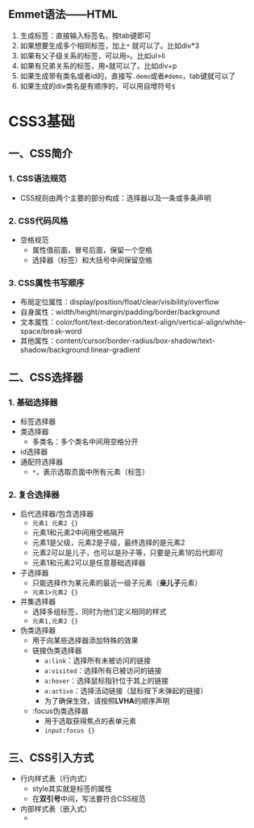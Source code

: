 ## Emmet语法——HTML
1. 生成标签：直接输入标签名，按tab键即可
2. 如果想要生成多个相同标签，加上`*` 就可以了。比如div*3
3. 如果有父子级关系的标签，可以用`>`。比如ul>li
4. 如果有兄弟关系的标签，用`+`就可以了。比如div+p
5. 如果生成带有类名或者id的，直接写`.demo`或者`#demo`，tab键就可以了
6. 如果生成的div类名是有顺序的，可以用自增符号`$`

# CSS3基础
## 一、CSS简介
### 1. CSS语法规范
+ CSS规则由两个主要的部分构成：选择器以及一条或多条声明
### 2. CSS代码风格
+ 空格规范
  - 属性值前面，冒号后面，保留一个空格
  - 选择器（标签）和大括号中间保留空格
### 3. CSS属性书写顺序
+ 布局定位属性：display/position/float/clear/visibility/overflow
+ 自身属性：width/height/margin/padding/border/background
+ 文本属性：color/font/text-decoration/text-align/vertical-align/white-space/break-word
+ 其他属性：content/cursor/border-radius/box-shadow/text-shadow/background:linear-gradient

## 二、CSS选择器
### 1. 基础选择器
+ 标签选择器
+ 类选择器
  - 多类名：多个类名中间用空格分开
+ id选择器
+ 通配符选择器
  - `*`，表示选取页面中所有元素（标签）
### 2. 复合选择器
+ 后代选择器/包含选择器
  - `元素1 元素2 {}`
  - 元素1和元素2中间用空格隔开
  - 元素1是父级，元素2是子级，最终选择的是元素2
  - 元素2可以是儿子，也可以是孙子等，只要是元素1的后代即可
  - 元素1和元素2可以是任意基础选择器
+ 子选择器
  - 只能选择作为某元素的最近一级子元素（**亲儿子**元素）
  - `元素1>元素2 {}`
+ 并集选择器
  - 选择多组标签，同时为他们定义相同的样式
  - `元素1,元素2 {}`
+ 伪类选择器
  - 用于向某些选择器添加特殊的效果
  - 链接伪类选择器
    * `a:link`：选择所有未被访问的链接
    * `a:visited`：选择所有已被访问的链接
    * `a:hover`：选择鼠标指针位于其上的链接
    * `a:active`：选择活动链接（鼠标按下未弹起的链接）
    * 为了确保生效，请按照**LVHA**的顺序声明
  - :focus伪类选择器
    * 用于选取获得焦点的表单元素
    * `input:focus {}`
## 三、CSS引入方式
+ 行内样式表（行内式）
  - style其实就是标签的属性
  - 在**双引号**中间，写法要符合CSS规范
+ 内部样式表（嵌入式）
  - <style>标签理论上可以放在HTML文档的任何地方，但一般会放在文档的<head>标签中
+ 外部样式表（链接式）
  - ```<link rel='stylesheet' href=''>```
## 四、字体属性
+ `font-family`：字体系列
+ `font-size`：字体大小
  - 谷歌浏览器默认字体大小为16px
+ `font-weight`：字体粗细
  - 400 = normal
  - 700 = bold
+ `font-style`：文字样式
  - normal
  - italic（斜体）
+ 复合属性
  - ```font: font-style font-weight font-size/line-height font-family;```
  - 不需要设置的属性可以省略（取默认值），但必须保留**font-size**和**font-family**属性，否则font属性将不起作用
## 五、文本属性
+ `color`：文本颜色
  - 开发中最常用的是十六进制
+ `text-align`：对齐文本
  - 用于设置元素内文本内容的**水平**对齐方式
  - left（左对齐）
  - right（右对齐）
  - center（居中对齐）
+ `text-decoration`：装饰文本
  - none
  - underline
  - overline（上划线）
  - line-through（删除线）
+ `text-indent`：文本缩进
  - 用来指定文本的第一行的缩进，通常是将段落的首行缩进
  - 2em => em是一个相对单位，就是当前元素一个文字的大小，如果当前元素没有设置大小，则会按照父元素的一个文字大小
+ `line-height`：行间距（行高）
  - 行间距（行高） = 上间距+文本高度+下间距
  - 单行文字垂直居中：让文字的行高等于盒子的高度
  - 行高小于盒子高度，文字会偏上；行高大于盒子高度，文字会偏下
## 六、元素显示模式
+ 元素显示模式就是元素（标签）以什么方式进行显示
+ HTML元素一般分为块元素和行内元素两类
### 1. 块元素
  + 常见的块元素有\<h1>~\<h6>、\<p>、\<div>、\<ul>、\<ol>、\<li>等
  + 块元素的特点：
    - 自己独占一行
    - 高度、宽度、外边距以及内边距都可以控制
    - 宽度默认是容器（父级宽度）的100%
    - 是一个容器或盒子，里面可以放行内或者块级元素
  + 注意：
    - 文字类的元素内不能使用块级元素
### 2. 行内元素/内联元素
  + 常见的行内元素有\<a>、\<strong>、\<b>、\<em>、\<i>、\<del>、\<s>、\<ins>、\<u>、\<span>等
  + 行内元素的特点：
    - 相邻行内元素在一行上，一行可以显示多个
    - 高、宽直接设置是无效的
    - 默认宽度就是它本身内容的宽度
    - 行内元素只能容纳文本或其他行内元素
  + 注意：
    - 链接里面不能再放链接
    - 特殊情况链接\<a>里面可以放块级元素，但是给\<a>转换一下块级模式最安全
### 3. 行内块元素
  + 在行内元素中有几个特殊的标签\<img>、\<input>、\<td>，它们同时具有块元素和行内元素的特点
  + 行内块元素的特点：
    - 和相邻行内元素（行内块）在一行上，但是它们之间会有空白缝隙。一行可以显示多个
    - 默认宽度就是它本身内容的
    - 高度、行高、外边距以及内边距都可以控制
### 4. 元素显示模式转换
  + 一个模式的元素需要另外一个模式的特性
  + 转换为块元素：`display: block;`
  + 转换为行内元素：`display: inline;`
  + 转换为行内块：`display: inline-block;`
## 七、背景
  + `background-color`：背景颜色
    - transparent（默认）
    - color
  + `background-image`：背景图片
    - 常见于logo或者一些装饰性的小图片或者是超大的背景图片，优点是非常便于控制位置
    - none
    - url()
  + `background-repeat`：背景平铺
    - repeat（默认）
    - no-repeat
    - repeat-x
    - repeat-y
  + `background-position`：背景图片位置
    - `background-positon: x y;`
    - x坐标和y坐标可以使用方位名词或者精确单位
    - 参数是方位名词
      * 如果指定的两个值都是方位名词，则两个值前后顺序无关
      * 如果只指定了一个方位名词，另一个省略，则第二个值默认居中对齐
    - 参数是精确单位
      * 如果只指定一个数值，那该数值一定是x坐标，另一个默认垂直居中
    - 参数是混合单位
  + `background-attachment`：背景图像固定（背景附着）
    - 设置背景图像是否固定或者随着页面的其余部分滚动
    - 后期可以制作视差滚动的效果
    - scroll（默认）
    - fixed
  + 背景属性复合写法
    - `background:`没有特定的书写顺序，一般习惯约定顺序为：**背景颜色 背景图片地址 背景平铺 背景图像滚动 背景图片位置**
  + `background: rgba(0, 0, 0, 0.3);`：背景色半透明
    - 最后一个参数是alpha透明度，取值范围在0~1之间
    - 背景半透明是指盒子背景半透明，盒子里面的内容不受影响
## 八、CSS的三大特性
### 1. 层叠性
  + 相同选择器给设置相同的样式，此时一个样式就会覆盖（层叠）另一个冲突的样式。层叠性主要解决样式冲突的问题
  + 样式冲突，遵循的是就近原则，哪个样式离结构近，就执行哪个样式
  + 样式不冲突，不会层叠
### 2. 继承性
  + 子标签会继承父标签的某些样式（text-, font-, line-这些元素开头的可以继承，以及color属性）
  + 行高的继承性
    - 行高可以跟单位也可以不跟单位
    - 1.5是当前元素文字大小font-size的1.5倍
      * body行高1.5，这样写法最大的优势就是里面子元素可以根据自己文字大小自动调整行高
### 3. 优先级
  + 选择器相同，则执行层叠性
  + 选择器不同，则根据选择器权重执行
    - 继承/\*（0,0,0,0）< 元素选择器（0,0,0,1）< 类/伪类选择器（0,0,1,0）< ID选择器（0,1,0,0）< 行内样式（1,0,0,0）< !important（∞）
      * 权重是由4组数字组成，但是不会有进位
      * 等级判断从左向右，如果某一位数值相同，则判断下一位数值                                                                                                              
      * 继承的权重是0，如果该元素没有直接选中，不管父元素权重多高，子元素得到的的权重都是0
    - 权重叠加
      * 如果是复合选择器，则会有权重叠加，需要计算权重
      * 权重虽然会叠加，但是永远不会有进位                                                                                                              
## 九、盒子模型
  + css盒子模型本质上是一个盒子，封装周围的HTML元素，它包括：边框、外边距、内边距和实际内容
### 1. 边框（border）
  + `border-width`：边框宽度，一般情况下都用px
  + `border-style`：边框样式
    - solid（实线）
    - dashed（虚线）
    - dotted（点线）                                                                                                 
  + `border-color`：边框颜色                                                                                                 
  + 复合写法
     - `border: 1px solid red` 没有顺序                                                                                                    
  + 分开写法
  + 表格的细线边框
    - `border-collapse`：控制浏览器绘制表格边框的方式。它控制相邻单元格的边框
      * collapse（合并相邻的边框）               
  + 边框会额外增加盒子的实际大小                                                                                                  
    - 测量盒子大小的时候，不量边框
    - 如果测量的时候包含了边框，则需要width/height减去边框宽度                                                                                                 
### 2. 内边距（padding）
  + 边框与内容之间的距离                                                                                                  
  + `padding-left/right/top/bottom`                                                                                                  
  + 复合写法 `padding:` 
    - 1个值，代表上下左右的内边距
    - 2个值，代表上下内边距，左右内边距
    - 3个值，代表上内边距，左右内边距，下内边距
    - 4个值，代表上，右，下，左（顺时针）
  + 如果盒子已经有了宽度和高度，此时再指定内边框，会撑大盒子
    - 让width/height减去多出来的内边距大小即可
  + 如果盒子本身没有指定width/height属性，则此时padding不会撑开盒子大小 
### 3. 外边距（margin）
  + 控制盒子和盒子之间的距离                                                                                                  
  + `margin-left/right/top/bottom`                                               
  + 复合写法                                                                                         
  + 外边距可以让**块级**盒子**水平居中**
    - 盒子必须指定了宽度                                                                                                
    - 盒子左右的外边距都设置为auto                                                                                                
    - `margin: 0 auto;`                                                                                                
  + 以上方法是让块级元素水平居中，**行内**元素或者**行内块**元素水平居中给其父元素添加`text-align:center`即可
  + 外边距合并
    - 使用margin定义块元素的垂直外边距时，可能会出现外边距的合并
    - 相邻块元素垂直外边距的合并
      * 当上下相邻的两个块元素（兄弟关系）相遇时，如果上面的元素有下外边距margin-bottom，下面的元素有上外边距margin-top，则他们之间的垂直间距不是两者之和，而是**取两个值中的较大者**
    - 嵌套块元素垂直外边距的塌陷
      * 对于两个嵌套关系（父子关系）的块元素，父元素有上外边距同时子元素也有上外边距，此时**父元素会塌陷较大的外边距值**
      * 解决方案：
        ①可以为父元素定义上边框； ②可以为父元素定义上内边距； ③可以为父元素添加 overflow: hidden； ④浮动、固定、绝对定位的盒子不会有塌陷问题                                                 + 清除内外边距                                         
    - 网页元素很多都带有默认的内外边距，而且不同浏览器默认的也不一致。因此我们在布局前，首先要清除下网页元素的内外边距
      ```
      * {
        padding: 0;
        margin: 0;                                                                                              
      }                                                                                                
      ``` 
    - 行内元素为了照顾兼容性，尽量只设置左右内外边距，不要设置上下内外边距。但是转换为块级和行内块级元素就可以了    
                                                                                                    
 ### 4. 圆角边框
   + `border-radius`：外边框圆角
     - （椭）圆与边框的交集形成圆角效果
     - 参数值可以为数值或百分比的形式
     - 该属性是一个简写属性，可以跟四个值，分别代表左上角、右上角、右下角、左下角（顺时针）
     - 分开写：border-top-left-radius、 border-top-right-radius、 border-bottom-right-radius、 border-bottom-left-radius
 ### 5. 盒子阴影
  + `box-shadow: h-shadow v-shadow blur spread color inset;` 
    - h-shadow：必需。水平阴影的位置。允许负值
    - v-shadow：必需。垂直阴影的位置。允许负值  
    - blur：可选。模糊距离
    - spread：可选。阴影的尺寸
    - color：可选。阴影的颜色
    - inset：可选。将外部阴影改为内部阴影
      * 默认的是外阴影（outset），但是不可以写这个单词，否则导致阴影无效
  + 盒子阴影不占用空间，不会影响其他盒子排列                                                                                              
### 6. 文字阴影
  + `text-shadow: h-shadow v-shadow blur color;`

## 十、浮动
CSS提供了三种传统布局方式：
+ 普通流（标准流/文档流）
  - 标签按照规定好默认方式排列
    * 块级元素会独占一行，从上到下顺序排列
      + 常用元素：div、hr、p、h1~h6、ul、ol、dl、form、table
    * 行内元素会按照顺序，从左到右顺序排列，碰到父元素边缘则自动换行
      + 常见元素：span、a、i、em等                                                                                              
+ 浮动
  - 有很多的布局效果，标准流没有办法完成，此时就可以利用浮动完成布局。因为浮动可以改变元素标签默认的排列方式
  - 最典型的应用：可以让多个块级元素一行内排列显示
  - 多个块级元素纵向排列找标准流，多个块级元素横向排列找浮动                                                                                                  
+ 定位
                                                                                                    
### 1. 什么是浮动
  + float属性用于创建浮动框，将其移动到一边，直到左边缘或右边缘触及包含块或另一个浮动框的边缘
    - none：不浮动（默认值）
    - left：向左浮动
    - right：向右浮动                                                                                                  
### 2. 浮动特性
  + 浮动元素会脱离标准流（脱标）
    - 脱离标准普通流的控制（浮）移动到指定位置（动），（俗称脱标）
    - 浮动的盒子不再保留原先的位置                                                                                                
  + 浮动的元素会一行内显示并且元素顶部对齐
    - 如果父级宽度装不下这些浮动的盒子，多出的盒子会另起一行对齐                                                                                                
  + 浮动的元素会具有行内块元素的特性                                                                                                  
    - 任何元素都可以浮动。不管原先是什么模式的元素，添加浮动之后具有行内块元素相似的特性
      * 如果行内元素有了浮动，则不需要转换为块级/行内块元素就可以直接给高度和宽度
      * 如果块级元素没有设置宽度，默认宽度和父级一样宽，但是添加浮动后，它的大小根据内容来决定                                                                                          
### 3. 浮动元素经常和标准流父级搭配使用
  + 为了约束浮动元素位置，我们网页布局一般采取的策略是：先用标准流的父元素排列上下位置，之后内部子元素采取浮动排列左右位置
  + 先设置盒子大小，之后再设置盒子的位置                                                                                                  
  + 浮动的盒子只会影响浮动盒子后面的标准流，不会影响前面的标准流
  + 一浮全浮                                                                                                  
### 4. 清除浮动
  + 由于父级盒子很多情况下，不方便给高度，但是子盒子浮动又不占有位置，最后父级盒子高度为0时，就会影响下面的标准流盒子
  + 清除浮动的本质是清除浮动元素造成的影响
    - 如果父盒子本身有高度，则不需要清除浮动                                                                                                
    - 清除浮动之后，父级就会根据浮动的子盒子自动检测高度。父级有了高度，就不会影响下面的标准流了 
  + `clear:`
    - left：不允许左侧有浮动元素（清除左侧浮动的影响）
    - right：不允许右侧有浮动元素（清除右侧浮动的影响）   
    - both：同时清除左右两侧浮动的影响
  + 清除浮动的策略是：闭合浮动。只让浮动在父盒子内部影响，不影响父盒子外面的其他盒子
  + 清除浮动方法：
    - 额外标签法/隔墙法
      * 在浮动元素末尾添加一个空的标签，例如 <div style=" clear: both "></div> 或者 <br/>
      * 新的空标签必须是块级元素
    - 父级添加overflow方法
      * `overflow: hidden/auto/scroll;`
    - 父级添加:after伪元素
      ```
      .clearfix:after {
        content: '';
        display: block;
        height: 0;
        clear: both;
        visibility: hidden;
      }
      .clearfix {
        /* IE6、7专有 */
        *zoom: 1;    
      }
      ```
    - 父级添加双伪元素                                                                                                
      ```
      .clearfix:before,.clearfix:after {
        content: '';
        display: table;
      }
      .clearfix:after {
        clear: both;
      }
      .clearfix {
        *zoom: 1;    
      }
      ```                                                                                                   
### 5. 案例
  + 导航栏
    - 用li包含链接（li+a）的做法
      * 让导航栏一行显示，给li加浮动，因为li是块级元素，需要一行显示
      * 导航栏可以不给宽度，将来可以继续添加剩余文字
      * 因为导航栏里面文字不一样多，所以最好给链接a左右padding撑开盒子，而不是指定宽度

## 十一、定位
### 1. 为什么需要定位
  + 定位则是可以让盒子自由地在某个盒子内移动位置或者固定在屏幕中某个位置，并且可以压住其他盒子
### 2. 定位组成
  + 定位 = 定位模式 + 边偏移
    - 定位模式用于指定一个元素在文档中的定位方式
    - 边偏移决定了该元素的最终位置
  + 定位模式
    - `position`
      * static（静态定位）
      * relative（相对定位）
      * absolute（绝对定位）
      * fixed（固定定位）
  + 边偏移
    - 定位的盒子移动到最终位置
      * top（顶端偏移量，定义元素相对于其父元素上边线的距离）
      * bottom（底部偏移量，定义元素相对于其父元素下边线的距离）
      * left（左侧偏移量，定义元素相对于其父元素左边线的距离）
      * right（右侧偏移量，定义元素相对于其父元素右边线的距离）
    - 如果一个盒子既有left属性也有right属性，则默认会执行left属性；同理 top bottom 会执行top
### 3. 静态定位 static
  + 默认定位方式，无定位的意思
  + 静态定位按照标准流特性摆放位置，它没有边偏移
### 4. 相对定位 relative
  + 相对定位是元素在移动位置的时候，是相对于它原来的位置来说的
  + 相对定位的特点：
    - 它是相对于自己原来的位置来移动的（移动位置的时候参照点是自己原来的位置）
    - 原来在标准流的位置继续占有，后面的盒子仍然以标准流的方式对待它（不脱标，继续保留原来位置）
  + 相对定位的典型应用是来限制绝对定位的
### 5. 绝对定位 absolute
  + 绝对定位是元素在移动位置的时候，是相对于它祖先元素来说的
  + 绝对定位的特点：
    - 如果没有祖先元素或者祖先元素没有定位（标准流/浮动），则以浏览器为准定位
    - 如果祖先元素有定位（相对、绝对、固定定位），则以最近一级的有定位祖先元素为参考点移动位置
    - 绝对定位不再占有原先的位置（脱标）
### 6. 子绝父相
  + 子级使用绝对定位，父级则需要用相对定位
    - 子级绝对定位，不会占有位置，可以放到父盒子里面的任何一个地方，不会影响其他的兄弟盒子
    - 父盒子需要加定位限制子盒子在父盒子内显示
    - 父盒子布局时，需要占有位置，因此父亲只能是相对定位
### 7. 固定定位 fixed
  + 固定定位是元素固定于浏览器可视区的位置。主要使用场景：可以在浏览器页面滚动时元素的位置不会改变
  + 固定定位的特点：
    - 以浏览器的可视窗口为参照点移动元素
      * 跟父元素没有任何关系
      * 不随滚动条滚动
    - 固定定位不再占有原先的位置（脱标）
  + 小技巧：固定在版心右侧位置
    - 让固定定位的盒子left: 50%，走到浏览器可视区（也可以看做版心）的一半位置
    - 让固定定位的盒子margin-left: 版心宽度的一半距离，多走版心宽度的一半位置
### 8. 粘性定位 sticky
  + 粘性定位可以被认为是相对定位和固定定位的混合
  + 粘性定位的特点：
    - 以浏览器的可视窗口为参照点移动元素
    - 粘性定位占有原先的位置
    - 必须添加top、left、right、bottom其中一个才有效
### 9. 定位叠放次序 z-index
  + 在使用定位布局时，可能会出现盒子重叠的情况。此时，可以使用z-index来控制盒子的前后次序（z轴）
  + 数值可以是正整数、负整数或0，默认是auto，数值越大，盒子越靠上
  + 如果属性值相同，则按照书写顺序，后来居上
  + 数字后面不能加单位
  + 只有定位的盒子才有z-index属性
### 10. 定位的拓展
#### 绝对定位的盒子居中
  + 加了绝对定位的盒子不能通过 margin:0 auto 水平居中，但是可以通过以下计算方法实现水平和垂直居中
  + left: 50%，让盒子的左侧移动到父级元素的水平中心位置
  + margin-left: 让盒子向左移动自身宽度的一半
#### 定位特殊特性
  + 绝对定位和固定定位也和浮动类似
    - 行内元素添加绝对或者固定定位，可以直接设置高度和宽度
    - 块级元素添加绝对或者固定定位，如果不给宽度或者高度，默认大小是内容的大小
#### 脱标的盒子不会触发外边距塌陷
  + 浮动元素、绝对定位（固定定位）元素的都不会触发外边距合并的问题
#### 绝对定位（固定定位）会完全压住盒子
  + 浮动元素不同，只会压住它下面标准流的盒子，但是不会压住下面标准流盒子里面的文字（图片）
    - 浮动产生的目的最初是为了做文字环绕效果的。文字会围绕浮动元素
  + 但是绝对定位（固定定位）会压住下面标准流所有的内容 
### 11. 网页布局总结
  + 标准流
    - 可以让盒子上下排列或者左右排列，垂直的块级盒子显示就用标准流布局
  + 浮动
    - 可以让多个块级元素一行显示或者左右对齐盒子，多个块级盒子水平显示就用浮动布局
  + 定位
    - 定位最大的特点是有层叠的概念，就是可以让多个盒子前后叠压来显示。如果元素自由在某个盒子内移动就用定位布局
  
## 十二、元素的显示与隐藏
  + `display`
    - none（隐藏对象）
      * 隐藏元素后，不再占有原来的位置
    - block（除了转换为块级元素之外，同时还有显示元素的意思）
  + `visibility`
    - visible（可视）
    - hidden（隐藏）
      * 隐藏元素后，继续占有原来的位置
  + `overflow` 溢出
    - visible
    - hidden
    - auto（溢出的部分显示滚动条，不溢出不显示）
    - scroll（溢出的部分显示滚动条，不溢出也显示）
## 十三、精灵图
  + 一个网页中往往会应用很多小的背景图像作为修饰，为了有效地减少服务器接收和发送请求的次数，提高页面的加载速度，出现了CSS精灵技术
  + 核心技术：将网页中的一些小背景图像整合到一张大图中，这样服务器只需要一次请求就可以了
### 1. 精灵图的使用
  + 精灵技术主要针对于背景图片使用，就是把多个小背景图片整合到一张大图片中
  + 这个大图片也称为sprites精灵图或者雪碧图
  + 移动背景图片位置，此时可以使用`background-position`
  + 移动的距离就是这个目标图片的x和y坐标，注意网页中的坐标有所不同
  + 因为一般情况下都是往上往左移动，所以数值是**负值**
  + 使用精灵图的时候需要精确测量，每个小背景图片的大小和位置
## 十四、字体图标 iconfont
  + 使用场景：主要用于显示网页中通用的、常用的一些小图标
  + 展示的是图标，本质属于字体
  + 优点：
    - 轻量级
    - 灵活性
    - 兼容性
### 1. 字体图标的下载
  + [icomoon字库](http://icomoon.io)
  + [阿里iconfont字库](http://www.iconfont.cn/)
### 2. 字体图标的引入
  + 把下载包里面的fonts文件夹放入页面根目录下
  + 在CSS样式中全局声明字体 ```@font-face {}```
  + html标签内添加小图标
    ```
    span {
      font-family: '';
      font-size: ;
      color: ;
    }
    ```
### 3. 字体图标的追加
  + 把压缩包里面的selection.json重新上传，然后选中自己想要的新图标，重新下载压缩包，并替换原来的文件即可
## 十五、CSS三角
  ```
    width: 0;
    height: 0;
    /* 兼容性
    line-height: 0;
    font-size: 0;
    */
    border: 50px solid transparent;
    border-left-color: pink;
  ```
## 十六、用户界面样式
### 1. 鼠标样式 
  + `cursor`
    - default（小白，默认）
    - pointer（小手）
    - move（移动）
    - text（文本）
    - not-allowed（禁止）
### 2. 表单轮廓线
  + `outline`
    - 0/none（去掉默认的蓝色边框）
### 3. 拖拽文本域 
  + `resize`
    - none（防止拖拽文本域）
## 十七、vertical-align
  + 经常用于设置图片或者表单（行内块元素）和文字垂直对齐
  + 用于设置一个元素的垂直对齐方式，但是它只针对于行内元素或者行内块元素有效
  + `vertical-align`
    - baseline（默认，元素放置在父元素的基线上）
    - top（把元素的顶端与行中最高元素的顶端对齐）
    - middle（把此元素放置在父元素的中部）
    - bottom（把元素的顶端与行中最低的元素的顶端对齐）
  + 解决图片底部默认空白缝隙问题
    - 图片底测会有一个空白缝隙，原因是行内块元素会和文字的基线对齐
    - 给图片添加`vertical-align: middle/top/bottom;`等
    - 把图片转换为块级元素`display: block;`
## 十八、文字溢出省略号显示
### 1. 单行文本溢出显示省略号
    ```
    /* 先强制一行内显示文本 */
    white-space: nowrap;  // 默认normal自动换行
  
    /* 超出的部分隐藏 */
    overflow: hidden;
  
    /* 文字用省略号替代超出的部分 */
    text-overflow: ellipsis;
    ```
### 2. 多行文本溢出显示省略号
  + 有较大兼容性问题，适合于webkit浏览器或移动端（移动端大部分是webkit内核）
    ```
    overflow: hidden;
    text-overflow: ellipsis;
    display: -webkit-box;
    -webkit-line-clamp: 2;
    -webkit-box-orient: vertical;
    ``` 
## 十九、常见布局技巧
### 1. margin负值的运用
  + 让每个盒子margin往左侧移动-px正好压住相邻盒子边框
  + 鼠标经过某个盒子的时候，提高当前盒子的层级即可
    - 如果没有定位，则加相对定位（保留位置）
    - 如果有定位，则加z-index
### 2. 文字围绕浮动元素
### 3. 行内块的巧妙运用
### 4. css三角强化
  ```
  width: 0;
  height: 0;
  border-top: 100px solid transparent;
  border-right: 50px solid black;
  border-bottom: 0;
  border-left: 0;
  ```
  ```
  width: 0;
  height: 0;
  border-color: transparent red transparent transparent;
  border-style: solid;
  border-width: 22px 8px 0 0;
  ```
## 二十、补充
### 1. favicon图标
  + favicon.ico一般用于作为缩略的网站标志，它显示在浏览器的地址栏或者标签上
  + 引入
    - 在html页面里面的<head></head>元素之间引入代码
    - `<link rel="shortcut icon" href="favicon.ico" type="image/x-icon">`
# HTML5和CSS3提高
## 一、HTML5的新特性
### 1. 新增的语义化标签
  + `<header>`：头部标签
  + `<nav>`：导航标签
  + `<article>`：内容标签
  + `<section>`：定义文档某个区域
  + `<aside>`：侧边栏标签
  + `<footer>`：尾部标签
  + 注意：
    - 这种语义化标签主要是针对搜索引擎的
    - 这些新标签页面中可以使用多次
    - 在IE9中，需要把这些元素转换为块级元素
    - 其实，我们移动端更喜欢使用这些标签
### 2. 新增的多媒体标签
  + `<audio>`：音频
    - `<audio src="" controls="controls"></audio>`
      * autoplay（谷歌把音频和视频自动播放禁止了）
      * controls
      * loop
      * src
  + `<video>`：视频
    - `video src="" controls="controls"`</video>`
      * autoplay（视频就绪自动播放）（谷歌浏览器需要添加muted来解决自动播放问题）
      * controls（向用户显示播放控件）
      * width（设置播放器宽度）
      * height（设置播放器高度）
      * loop（循环播放）
      * preload（是否预加载视频）（如果有了autoplay，就忽略该属性）
        * auto（预先加载）
        * none
      * src（视频url地址）
      * poster（加载等待的画面图片）
      * muted（静音播放）
### 3. 新增input表单
  + type
    - email/url/date/time/month/week/number/tel/search/color
    - 验证的时候必须添加form表单域
    - 当点击提交按钮时就可以验证表单了
  + 属性
    - required（内容不能为空，必填）
    - placeholder（提示信息）
      * `input::placeholder { color:pink; }`
    - autofocus（自动聚焦，页面加载完成自动聚焦到指定表单）
    - autocomplete（当用户在字段开始键入时，浏览器基于之前键入过的值，应该显示出在字段中填写的选项，需要放在表单内，同时加上name属性，同时成功提交）
      * off
      * on（默认）
    - multiple（可以多选文件提交）
## 二、CSS3的新特性
  + 新增的CSS3特性有兼容性问题，ie9+才支持
  + 移动端支持优于PC端
### 1. 新增选择器
  + 属性选择器
    - 根据元素特定属性来选择元素
      * E[att] 选择具有att属性的E元素
      * E[att="val"]  选择具有att属性且属性值等于val的E元素
      * E[att^="val"]  匹配具有att属性且值以val开头的E元素
      * E[att$="val"]  匹配具有att属性且值以val结尾的E元素
      * E[att*="val"]  匹配具有att属性且值中含有val的E元素
  + 结构伪类选择器
    - 根据文档结构来选择元素，常用于根据父级选择器里面的子元素
      * E:first-child 匹配父元素中的第一个子元素E
      * E:last-child 匹配父元素中的最后一个元素E
      * E:nth-child(n) 匹配父元素中的第n个子元素E
        * n可以是数字、关键字和公式
        * n如果是数字，就是选择第n个子元素，里面数字从1开始
        * n可以是关键字：even偶数，odd奇数
        * n可以是公式（如果n是公式，则从0开始计算，但是第0个元素或者超出了元素的个数会被忽略）
          * nth-child(n) 从0开始，每次加1往后面计算（括号里面必须是n，不能是其他的字母） = 选择了所有的孩子
          * 公式|取值
            -|-
            2n|偶数
            2n+1|奇数
            5n|5 10 15...
            n+5|从第5个开始（包含第五个）到最后
            -n+5|前5个（包含第五个）
      * E:first-of-type 指定类型E的第一个
      * E:last-of-type 指定类型E的最后一个
      * E:nth-of-type(n) 指定类型E的最后一个
    - 区别
      * nth-child对父元素里面所有孩子排序选择（序号是固定的），先找到第n个孩子，然后看看是否和E匹配
      * nth-of-type对父元素里面指定子元素进行排序选择。先去匹配E，然后再根据E找第n个孩子
      ```html
      <section>
        <p>光头强</p>
        <div>熊大</div>
        <div>熊二</div>
      </section>
      ```
      ```css
      // nth-child 会把所有的盒子都排列序号
      // 执行的时候首先看 :nth-child(1)，之后回去看前面div
      section div:nth-child(1) {
        background-color: red;  //无选出
      }

      // nth-of-type 会把指定元素的盒子都排列序号
      // 执行的时候首先看div指定的元素，之后回去看 :nth-of-type(1) 第几个孩子    
      section div:nth-of-type(1) {
        background-color: red;  //选出了熊大
      }
      ```
  + 伪元素选择器
    - 可以帮助我们利用CSS创建新标签元素，而不需要html标签，从而简化html结构
      * ::before 在元素内部的前面插入内容
      * ::after 在元素内部的后面插入内容
    - before和after创建一个元素，但是属于行内元素
    - 新创建的这个元素在文档树中是找不到的，所以我们称为伪元素
    - before和after必须有content属性
  + 伪元素选择器和标签选择器一样，权重为1（记得总权重还要加上前面的E）
  + 类选择器、属性选择器、伪类选择器，权重为10（记得总权重还要加上前面的E）
### 2. CSS3盒子模型
  + CSS3中可以通过`box-sizing`来指定盒子模型，有2个值：即可指定为content-box、border-box，这样我们计算盒子大小的方式就发生了改变
    - content-box 
      * 盒子大小为width+padding+border（以前默认的）
    - border-box
      * 盒子大小为width
      * 如果盒子模型我们改为了box-sizing:border-box，那padding和border就不会撑大盒子了（前提padding和border不会超过width宽度）
      * 此时如果想设置垂直居中对齐，则line-height的值需要减去上下的border和padding
### 3. CSS3其他特性
  + `filter`：滤镜
    - 将模糊或颜色偏移等图形效果应用于元素
    - `filter: 函数();`
      * filter: blur(5px); blur模糊处理，数值越大越模糊 
  + `calc()`
    - 此CSS函数让你在声明CSS属性值时执行一些计算
    - ```width: calc(100%-80px);``` 子盒子宽度永远比父盒子小80px
      * 括号里面可以使用 + - * / 来进行计算
  + 过渡
    - 在不使用Flash动画或JavaScript的情况下，当元素从一种样式变换为另一种样式时为元素添加效果
    - 过渡动画：是从一个状态渐渐地过渡到另外一个状态
    - 经常和:hover一起搭配使用
    - ```transition: 要过渡的属性 花费时间 运动曲线 何时开始;``` 
      * 属性：想要变化的css属性；如果想要所有的属性都变化过渡，写一个all就可以
      * 花费时间：单位是秒（必须写单位）
      * 运动曲线：默认是ease（可以省略）
        * linear（匀速）
        * ease（逐渐慢下来）
        * ease-in（加速）
        * ease-out（减速）
        * ease-in-out（先加速后减速）
      * 何时开始：单位是秒（必须写单位），可以设置延迟触发时间，默认是0s（可以省略）
      * 如果想写多个属性值，利用逗号进行分割
    - 谁做过渡给谁加
      ```
      div {
        width: 200px;
        height: 100px;
        background-color: pink;
        // transition: width .5s, height .5s;
        transition: all 0.5s;
      }
      div:hover {
        width: 400px;
        height: 200px;
      }
      ```
### 4. 2D转换
  - 转换（transform）可以实现元素的位移、选择、缩放等效果
  - 移动（translate）
    * `transform: translate(x, y);`或者```transform: translateX(n); transform: translateY(n);```
    * 不会影响到其他元素的位置
    * translate中的百分比单位是相对于自身元素的宽度或高度
    * 对行内标签没有效果
  - 旋转（rotate）
    * `transform: rotate(度数);`
    * rorate里面跟度数，单位是deg
    * 角度为正时，顺时针；负时，为逆时针
    * 默认旋转的中心点是元素的中心点
    * 转换中心点（transform-origin）
      * ```transform-origin: x y;```
      * x y默认转换的中心点是元素的中心点（50% 50%）
      * 还可以给x y设置像素或者方位名词（top bottom left right center）
  - 缩放（scale）
    * `transform: scale(x, y);`
    * 里面写数字不跟单位，即倍数
      * transform(1, 1) 宽和高都放大一倍，相当于没有放大
    * 只写一个参数，则第二个参数和第一个参数一样（等比例缩放）
    * 可以设置转换中心点缩放，默认以中心点缩放，而且不影响其他盒子
  - 综合写法
    * ```transform: translate() rotate() scale() ...``
    * 其顺序会影响转换的效果（先旋转会改变坐标轴方向）
    * 同时有位移和其他属性时，把位移放到最前
### 5. 动画
+ 可通过设置多个节点来精确控制一个或一组动画，常用来实现复杂的动画效果
+ 相比较过渡，动画可以实现更多变化，更多控制，连续自动播放等效果
+ 基本使用
  - 用keyframes定义动画（类似定义类选择器）
    ```
    @keyframes 动画名称 {
      0%{
        width: 100px;
      }  
      100%{
        width: 200px;
      }
    }
    ```
    * 0%是动画的开始，100%是动画的完成 => 动画序列
    * 动画是使元素从一种样式逐渐变化为另一种样式的效果，可以改变任意多的样式任意多的次数
    * 用百分比来规定变化发生的时间（总的时间的划分），或用关键词"from"和"to"，等同于0%和100%
  - 元素使用（调用）动画
    ```
    div {
      animation-name: 动画名称;
      animation-duration: 持续时间;
    }
    ```
+ 常用属性
  - `animation-timing-function`：规定动画的速度曲线，默认是"ease"
    * linear：匀速
    * ease：动画以低速开始，然后加快，在结束前变慢
    * ease-in：动画以低速开始
    * ease-out：动画以低速结束
    * ease-in-out：动画以低速开始和结束
    * steps()：指定了时间函数中的间隔数量（步长）
  - `animation-delay`：规定动画何时开始，默认是0
  - `animation-iteration-count`：规定动画播放的次数，默认是1，还有infinite
  - `animation-direction`：规定动画是否在下一周期逆向播放，默认是"normal"，alternate逆播放
  - `animation-play-state`：规定动画是否正在运行或暂停，默认是"running"，还有"paused"
  - `animation-fill-mode`：规定动画结束后状态，保持forwards，回到起始backwards
  - 简写
    * `animation: 动画名称 持续时间 运动曲线 何时开始 播放次数 是否反方向 动画起始或者结束的状态;`
    * 简写的属性里面不包含animation-play-state
    * 暂停动画：animation-play-state: paused; 经常和鼠标经过等其他配合使用
### 6. 3D转换  
+ 三维坐标系
  - x轴：水平向右（x右边是正值，左边是负值）
  - y轴：垂直向下（y下面是正值，上面是负值）
  - z轴：垂直屏幕（往外面是正值，往里面是负值）
+ 3D位移（translate3d）
  - `transform: translateX()`
  - `transform: translateY()`
  - `transform: translateZ()` （translateZ一般用px单位）
  - `transform: translate3d(x,y,z)`
+ 3D旋转（rotate3d）
  - 3D旋转指可以让元素在三维平面内沿着x轴，y轴，z轴或者自定义轴进行旋转
  - `transform: rotateX()`
  - `transform: rotateY()`
  - `transform: rotateZ()`
  - 左手准则
    * 左手的大拇指指向轴的正方向
    * 其余手指的弯曲方向就是该元素沿着轴旋转的方向（正值）
  - `transform: rotate3d(x,y,z,deg)`
    * xyz表示旋转轴的矢量
+ 透视（perspective）
  - 也称为视距：视距就是人的眼睛到屏幕的距离
  - 距离视觉点越近的在电脑平面成像越大，越远成像越小
  - 透视的单位是像素
  - 透视写在**被观察元素的祖宗盒子**上面  
+ 3D呈现（transform-style）
  - 控制子元素是否开启三维立体环境
  - flat（子元素不开启立体空间 默认）
  - preserve-3d（子元素开启立体空间）
  - 代码写给父级，但是影响的是子盒子
## 三、浏览器私有前缀
  + 浏览器私有前缀是为了兼容老版本的写法，比较新版本的浏览器无须添加
### 1. 私有前缀
  + -moz-：代表firefox浏览器私有属性
  + -ms-：代表ie浏览器私有属性
  + -webkit-：代表safari、chrome私有属性
  + -o-：代表Opera私有属性
### 2. 提倡写法
  ```
    -moz-border-radius: 10px;
    -webkit-border-radius: 10px;
    -o-border-radius: 10px;
    border-radius: 10px;
  ```
# 移动web开发
## 一、移动端基础
### 1. 浏览器
  + 兼容移动端主流浏览器，处理Webkit内核浏览器即可
### 2. 视口
  + 视口（viewport）就是浏览器显示页面内容的屏幕区域。视口可以分为布局视口、视觉视口和理想视口
  + 布局视口（layout viewport）
    - 一般移动设备的浏览器都默认设置了一个布局视口，用于解决早期的PC端页面在手机上显示的问题
    - iOS，Android基本都将这个视口分辨率设置为980px，所以PC上的网页大多都能在手机上呈现，只不过元素看上去很小，一般默认可以通过手动缩放网页
  + 视觉视口（visual viewport）
    - 是用户正在看到的网站的区域
    - 我们可以通过缩放去操作视觉视口，但不会影响布局视口，布局视口仍保持原来的宽度
  + 理想视口（ideal viewport）
    - 为了使网站在移动端有最理想的浏览和阅读宽度而设定
    - 理想视口，对设备来讲，是最理想的视口尺寸
    - 需要手动添加meta视口标签通知浏览器操作
    - meta视口标签的主要目的：布局视口的宽度应该与理想视口的宽度一致；设备有多宽，我们布局的视口就多宽
  + meta视口标签
    - 标准的viewport设置
      * ```<meta name="viewport" content="width=device-width, user-scalable=no, initial-scale=1.0, maximum-scale=1.0, minimum-scale=1.0">```
### 3. 二倍图
  + 物理像素&物理像素比
    - 物理像素点指的是屏幕显示的最小颗粒，是物理真实存在的，比如苹果6/7/8是750*1334
    - 开发时候的1px不是一定等于1个物理像素的
      * PC端页面，1个px等于1个物理像素点，但是移动端就不尽相同
      * 在iPhone8里面，1px开发像素 = 2个物理像素
    - 一个px能显示的物理像素点的个数，称为物理像素比或屏幕像素比
    - Retina（视网膜屏幕）是一种显示技术，可以把更多的物理像素点压缩至一块屏幕里，从而达到更高的分辨率，并提高屏幕显示的细腻程度
  + 多倍图
    - 对于一张50px*50px的图片，在手机Retina屏中打开，按照刚才的物理像素比会放大倍数，这样会造成图片模糊
    - 在标准的viewport设置中，使用倍图来提高图片质量，解决在高清设备中的模糊问题
    - 背景图片 注意缩放问题
  + 背景缩放（background-size）
    - 规定背景图像的尺寸
    - `background-size: 背景图片宽度 背景图片高度;`
      - 只写一个参数，是宽度，高度省略了，会等比例缩放
      - 里面的单位可以跟%，相对于父盒子来说的
      - 单位：长度|百分比|cover|contain
      - cover把背景图像扩展至足够大，以使背景图像完全覆盖背景区域（可能显示不全）
      - contain把图像扩展至最大尺寸，以使其宽度和高度完全适应内容区域（可能有空白区域）
### 4. 移动端技术解决方案
  + CSS初始化 [normalize.css](https://necolas.github.io/normalize.css/)
  + CSS3盒子模型（box-sizing）
    - `box-sizing: content-box;`
      * 传统盒子模型：盒子的宽度=CSS中设置的width+border+padding
    - `box-sizing: border-box;`
      * CSS3盒子模型：盒子的宽度=CSS中设置的宽度width（里面包含了border和padding）
      * CSS3中的盒子模型，padding和border不会撑大盒子了
  + 特殊样式
    - `-webkit-tap-highlight-color: transparent;` 清除点击高亮
    - `-webkit-appearance: none;` 移动端浏览器默认的外观在加上这个属性才能给按钮和输入框自定义样式
    - `-webkit-touch-callout: none;` 禁用长按页面时的弹出菜单
### 5. 移动端常见布局
#### （1）单独制作移动端页面（主流）
  + 流式布局（百分比布局/非固定像素布局）
    * 通过盒子的宽度设置成百分比来根据屏幕的宽度来进行伸缩，不受固定像素的限制，内容向两侧填充
    * `max-width/height`：最大宽度/高度
    * `min-width/height`：最小宽度/高度  
  + flex弹性布局  
    - 任何一个容器都可以指定为flex布局
      * 当把父盒子设为flex布局以后，子元素的float、clear和vertical-align属性将失效
    - 采用flex布局的元素，称为flex容器（flex container），简称"容器"。它的所有子元素自动成为容器成员，称为Flex项目（flex item），简称"项目"
    - flex布局原理：通过给父盒子添加flex属性`display: flex;`，来控制子盒子的位置和排列方式
    - 常见父项属性
      * `flex-direction`：设置主轴方向
        * 主轴与侧轴
          * 默认主轴方向就是x轴方向，水平向右
          * 默认侧轴方向就是y轴方向，水平向下
          * 我们的子元素是跟着主轴来排列的
        * row（默认值 从左到右）
        * row-reverse（从右到左）
        * column（从上到下）
        * column-reverse（从下到上）
      * `justify-content`：设置主轴上的子元素排列方式
        * flex-start（默认值 从头部开始）
        * flex-end（从尾部开始排列）
        * center（在主轴居中对齐）
        * space-around（平分剩余空间）
        * space-between（先两遍贴边 再平分剩余空间）
      * `flex-wrap`：设置子元素是否换行
        * flex布局中，默认子元素是不换行的，如果装不开，会缩小子元素的宽度放到父元素里面
        * nowrap
        * wrap
      * `align-content`：设置侧轴上的子元素的排列方式（多行）
        * 只能用于子项出现换行的情况，在单行下是没有效果的
        * flex-start（默认值 在侧轴的头部开始排列）
        * flex-end（在侧轴的尾部开始排列）
        * center（在侧轴中间显示）
        * space-around：子项在侧轴平分剩余空间
        * space-between：子项在侧轴先分布在两头，再平分剩余空间
        * stretch（设置子项元素高度平分父元素高度）
      * `align-items`：设置侧轴上的子元素排列方式（单行）
        * flex-start（从上到下）
        * flex-end（从下到上）
        * center（挤在一起居中（垂直居中））
        * stretch（拉伸 默认值）
      * `flex-flow`：复合属性，相当于同时设置了flex-direction和flex-wrap
        * `flex-flow: row wrap;`
    - 子项常见属性
      * `flex`：定义子项目分配剩余空间，表示占多少份数
      * `align-self`：控制子项自己在侧轴上的排列方式
        * 允许单个项目有与其他项目不一样的对齐方式，可覆盖align-items属性
        * 默认值为auto，表示继承父元素的align-items属性，如果没有父元素，则等同于stretch
      * `order`：定义项目的排列顺序
        * 数值越小，排列越靠前，默认为0
  + less+rem+媒体查询布局
      - rem基础
        * rem是一个相对单位，基准是相对于html元素的字体大小（em相对于父元素的字体大小）
        * rem的优点是可以通过修改html里面的文字大小来整体控制改变页面中元素的大小
      - 媒体查询
        * @media可以针对不同的屏幕尺寸设置不同的样式
        * `@media mediatype and|not|only (media feature) {}`
        * mediatype 媒体类型
          * all（所有设备）
          * print（打印机和打印预览）
          * screen（电脑屏幕，平板电脑，智能手机等）
        * 媒体特性
          * width
          * min-width（包含等于）
          * max-width（包含等于）
  + 混合布局
#### （2）响应式页面兼容移动端（其次）
  + 媒体查询
  + bootstrap

  
